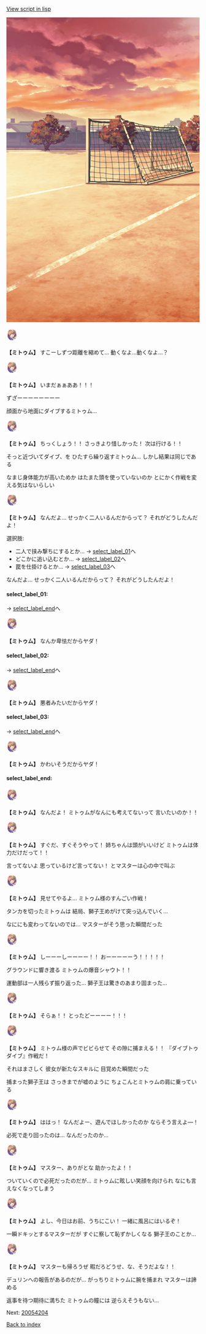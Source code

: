 [View script in lisp](../scripts/20054203.txt)

![Schoolyard_evening.png](../images/backgrounds/Schoolyard_evening.png)

<img src="../images/units/200511.png" alt="200511.png" height="34"/>

**【ミトゥム】**
すこーしずつ距離を縮めて…
動くなよ…動くなよ…？

<img src="../images/units/200511.png" alt="200511.png" height="34"/>

**【ミトゥム】**
いまだぁぁああ！！！

ずざーーーーーーーー

顔面から地面にダイブするミトゥム…

<img src="../images/units/200511.png" alt="200511.png" height="34"/>

**【ミトゥム】**
ちっくしょう！！
さっきより惜しかった！
次は行ける！！

そっと近づいてダイブ、を
ひたすら繰り返すミトゥム…
しかし結果は同じである

なまじ身体能力が高いためか
はたまた頭を使っていないのか
とにかく作戦を変える気はないらしい

<img src="../images/units/200511.png" alt="200511.png" height="34"/>

**【ミトゥム】**
なんだよ…
せっかく二人いるんだからって？
それがどうしたんだよ！

選択肢:
- 二人で挟み撃ちにするとか… → [select_label_01](#select_label_01)へ
- どこかに追い込むとか… → [select_label_02](#select_label_02)へ
- 罠を仕掛けるとか… → [select_label_03](#select_label_03)へ

なんだよ…
せっかく二人いるんだからって？
それがどうしたんだよ！

#### select_label_01:
 → [select_label_end](#select_label_end)へ

<img src="../images/units/200511.png" alt="200511.png" height="34"/>

**【ミトゥム】**
なんか卑怯だからヤダ！

#### select_label_02:
 → [select_label_end](#select_label_end)へ

<img src="../images/units/200511.png" alt="200511.png" height="34"/>

**【ミトゥム】**
悪者みたいだからヤダ！

#### select_label_03:
 → [select_label_end](#select_label_end)へ

<img src="../images/units/200511.png" alt="200511.png" height="34"/>

**【ミトゥム】**
かわいそうだからヤダ！

#### select_label_end:

<img src="../images/units/200511.png" alt="200511.png" height="34"/>

**【ミトゥム】**
なんだよ！
ミトゥムがなんにも考えてないって
言いたいのか！！

<img src="../images/units/200511.png" alt="200511.png" height="34"/>

**【ミトゥム】**
すぐだ、すぐそうやって！
姉ちゃんは頭がいいけど
ミトゥムは体力だけだって！！

言ってないよ
思っているけど言ってない！
とマスターは心の中で叫ぶ

<img src="../images/units/200511.png" alt="200511.png" height="34"/>

**【ミトゥム】**
見せてやるよ…
ミトゥム様のすんごい作戦！

タンカを切ったミトゥムは
結局、獅子王めがけて突っ込んでいく…

なににも変わってないのでは…
マスターがそう思った瞬間だった

<img src="../images/units/200511.png" alt="200511.png" height="34"/>

**【ミトゥム】**
しーーーしーーーー！！
おーーーーーう！！！！！

グラウンドに響き渡る
ミトゥムの爆音シャウト！！

運動部は一人残らず振り返った…
獅子王は驚きのあまり固まった…

<img src="../images/units/200511.png" alt="200511.png" height="34"/>

**【ミトゥム】**
そらぁ！！
とったどーーーー！！！

<img src="../images/units/200511.png" alt="200511.png" height="34"/>

**【ミトゥム】**
ミトゥム様の声でビビらせて
その隙に捕まえる！！
『ダイブトゥダイブ』作戦だ！

それはまさしく
彼女が新たなスキルに
目覚めた瞬間だった

捕まった獅子王は
さっきまでが嘘のように
ちょこんとミトゥムの肩に乗っている

<img src="../images/units/200511.png" alt="200511.png" height="34"/>

**【ミトゥム】**
ははっ！
なんだよー、遊んでほしかったのか
ならそう言えよ―！

必死で走り回ったのは…
なんだったのか…

<img src="../images/units/200511.png" alt="200511.png" height="34"/>

**【ミトゥム】**
マスター、ありがとな
助かったよ！！

ついていくので必死だったのだが…
ミトゥムに眩しい笑顔を向けられ
なにも言えなくなってしまう

<img src="../images/units/200511.png" alt="200511.png" height="34"/>

**【ミトゥム】**
よし、今日はお前、うちにこい！
一緒に風呂にはいるぞ！

一瞬ドキッとするマスターだが
すぐに察して恥ずかしくなる
獅子王のことか…

<img src="../images/units/200511.png" alt="200511.png" height="34"/>

**【ミトゥム】**
マスターも帰ろうぜ
暇だろどうせ、な、そうだよな！！

デュリンへの報告があるのだが…
がっちりミトゥムに腕を捕まれ
マスターは諦める

返事を待つ期待に満ちた
ミトゥムの瞳には
逆らえそうもない…

Next: [20054204](20054204.md)

[Back to index](index.md)
